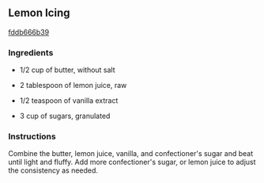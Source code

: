 ## Lemon Icing

[fddb666b39](http://allrecipes.com/recipe/lemon-icing/)

### Ingredients

 - 1/2 cup of butter, without salt

 - 2 tablespoon of lemon juice, raw

 - 1/2 teaspoon of vanilla extract

 - 3 cup of sugars, granulated

### Instructions

Combine the butter, lemon juice, vanilla, and confectioner's sugar and beat until light and fluffy. Add more confectioner's sugar, or lemon juice to adjust the consistency as needed.